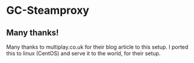 # GC-Steamproxy

## Many thanks!
Many thanks to multiplay.co.uk for their blog article to this setup. I ported this to linux (CentOS) and serve it to the world, for their setup.
